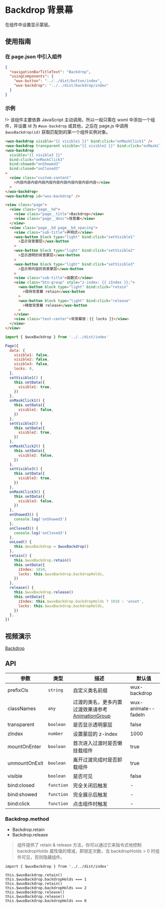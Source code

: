 # Backdrop 背景幕

在组件中设置显示蒙层。

## 使用指南

### 在 page.json 中引入组件

```json
{
  "navigationBarTitleText": "Backdrop",
  "usingComponents": {
    "wux-button": "../../dist/button/index",
    "wux-backdrop": "../../dist/backdrop/index"
  }
}
```

### 示例

!> 该组件主要依靠 JavaScript 主动调用，所以一般只需在 wxml 中添加一个组件，并设置 id 为 `#wux-backdrop` 或其他，之后在 page.js 中调用 `$wuxBackdrop(id)` 获取匹配到的第一个组件实例对象。

```html
<wux-backdrop visible="{{ visible1 }}" bind:click="onMaskClick1" />
<wux-backdrop transparent visible="{{ visible2 }}" bind:click="onMaskClick2" />
<wux-backdrop
  visible="{{ visible3 }}"
  bind:click="onMaskClick3"
  bind:showed="onShowed3"
  bind:closed="onClosed3"
>
  <view class="custom-content"
    >内容内容内容内容内容内容内容内容内容内容内容</view
  >
</wux-backdrop>
<wux-backdrop id="wux-backdrop" />

<view class="page">
  <view class="page__hd">
    <view class="page__title">Backdrop</view>
    <view class="page__desc">背景幕</view>
  </view>
  <view class="page__bd page__bd_spacing">
    <view class="sub-title">声明式</view>
    <wux-button block type="light" bind:click="setVisible1"
      >显示背景蒙层</wux-button
    >
    <wux-button block type="light" bind:click="setVisible2"
      >显示透明的背景蒙层</wux-button
    >
    <wux-button block type="light" bind:click="setVisible3"
      >显示带内容的背景蒙层</wux-button
    >
    <view class="sub-title">函数式</view>
    <view class="btn-group" style="z-index: {{ zIndex }};">
      <wux-button block type="light" bind:click="retain"
        >保持背景幕 retain</wux-button
      >
      <wux-button block type="light" bind:click="release"
        >释放背景幕 release</wux-button
      >
    </view>
    <view class="text-center">背景幕锁：{{ locks }}</view>
  </view>
</view>
```

```js
import { $wuxBackdrop } from '../../dist/index'

Page({
  data: {
    visible1: false,
    visible2: false,
    visible3: false,
    locks: 0,
  },
  setVisible1() {
    this.setData({
      visible1: true,
    })
  },
  onMaskClick1() {
    this.setData({
      visible1: false,
    })
  },
  setVisible2() {
    this.setData({
      visible2: true,
    })
  },
  onMaskClick2() {
    this.setData({
      visible2: false,
    })
  },
  setVisible3() {
    this.setData({
      visible3: true,
    })
  },
  onMaskClick3() {
    this.setData({
      visible3: false,
    })
  },
  onShowed3() {
    console.log('onShowed3')
  },
  onClosed3() {
    console.log('onClosed3')
  },
  onLoad() {
    this.$wuxBackdrop = $wuxBackdrop()
  },
  retain() {
    this.$wuxBackdrop.retain()
    this.setData({
      zIndex: 1010,
      locks: this.$wuxBackdrop.backdropHolds,
    })
  },
  release() {
    this.$wuxBackdrop.release()
    this.setData({
      zIndex: this.$wuxBackdrop.backdropHolds ? 1010 : 'unset',
      locks: this.$wuxBackdrop.backdropHolds,
    })
  },
})
```

## 视频演示

[Backdrop](./_media/backdrop.mp4 ':include :type=iframe width=375px height=667px')

## API

| 参数          | 类型       | 描述                                                                    | 默认值              |
| ------------- | ---------- | ----------------------------------------------------------------------- | ------------------- |
| prefixCls     | `string`   | 自定义类名前缀                                                          | wux-backdrop        |
| classNames    | `any`      | 过渡的类名，更多内置过渡效果请参考 [AnimationGroup](animation-group.md) | wux-animate--fadeIn |
| transparent   | `boolean`  | 是否显示透明蒙层                                                        | false               |
| zIndex        | `number`   | 设置蒙层的 z-index                                                      | 1000                |
| mountOnEnter  | `boolean`  | 首次进入过渡时是否懒挂载组件                                            | true                |
| unmountOnExit | `boolean`  | 离开过渡完成时是否卸载组件                                              | true                |
| visible       | `boolean`  | 是否可见                                                                | false               |
| bind:closed   | `function` | 完全关闭后触发                                                          | -                   |
| bind:showed   | `function` | 完全展示后触发                                                          | -                   |
| bind:click    | `function` | 点击组件时触发                                                          | -                   |

### Backdrop.method

- Backdrop.retain
- Backdrop.release

> 组件提供了 retain & release 方法，你可以通过它来指令式地控制 backdropHolds 属性值的增减，即锁定次数，当 backdropHolds > 0 时组件可见，否则隐藏组件。

```
import { $wuxBackdrop } from '../../dist/index'

this.$wuxBackdrop.retain()
this.$wuxBackdrop.backdropHolds === 1
this.$wuxBackdrop.retain()
this.$wuxBackdrop.backdropHolds === 2
this.$wuxBackdrop.release()
this.$wuxBackdrop.release()
this.$wuxBackdrop.backdropHolds === 0
```
